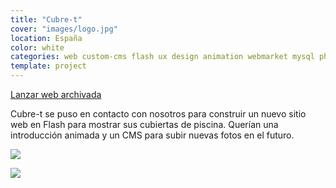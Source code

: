 ```yaml
---
title: "Cubre-t"
cover: "images/logo.jpg"
location: España
color: white
categories: web custom-cms flash ux design animation webmarket mysql php
template: project
---
```


<p class="align-center">
<a class="btn external" role="button" href="http://work.joanmira.com/webs/cubre-t/" target="_blank">Lanzar web archivada</a>
</p>

Cubre-t se puso en contacto con nosotros para construir un nuevo sitio web en Flash para mostrar sus cubiertas de piscina. Querían una introducción animada y un CMS para subir nuevas fotos en el futuro.

![](/work/cubret/images/1.png)

![](/work/cubret/images/2.png)
